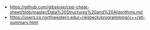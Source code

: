 - https://github.com/gibsjose/cpp-cheat-sheet/blob/master/Data%20Structures%20and%20Algorithms.md
- https://users.cs.northwestern.edu/~riesbeck/programming/c++/stl-summary.html